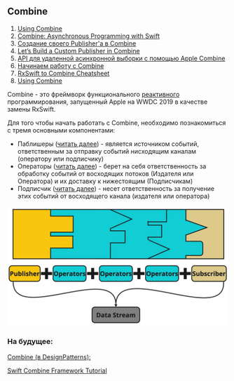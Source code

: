 ## Combine

1. [Using Combine](https://heckj.github.io/swiftui-notes/)
2. [Combine: Asynchronous Programming with Swift](https://www.raywenderlich.com/books/combine-asynchronous-programming-with-swift/v1.0/chapters/16-error-handling)
3. [Создание своего Publisher'a в Combine](https://habr.com/ru/post/482690/)
4. [Let’s Build a Custom Publisher in Combine](https://thoughtbot.com/blog/lets-build-a-custom-publisher-in-combine)
5. [API для удаленной асинхронной выборки с помощью Apple Combine](https://habr.com/ru/post/476678/)
6. [Начинаем работу с Combine](https://apptractor.ru/info/articles/combine-tutorial-1.html)
7. [RxSwift to Combine Cheatsheet](https://github.com/CombineCommunity/rxswift-to-combine-cheatsheet)
8. [Using Combine](https://heckj.github.io/swiftui-notes/#reference-throttle)

Combine - это фреймворк функционального [реактивного](https://github.com/eldaroid/iOSWiki/blob/master/DesignPattern/ReactiveProgramming.md) программирования, запущенный Apple на WWDC 2019 в качестве замены RxSwift. 

Для того чтобы начать работать с Combine, необходимо познакомиться с тремя основными компонентами: 
* Паблишеры ([читать далее](./4.1.4.2%20Publishers.md)) - является источником событий, ответственным за отправку событий нисходящим каналам (оператору или подписчику)
* Операторы ([читать далее](./4.1.4.4%20Operators.md)) - берет на себя ответственность за обработку событий от восходящих потоков (Издателя или Оператора) и их доставку к нижестоящим (Подписчикам)
* Подписчик ([читать далее](./4.1.4.5%20Subscriber.md)) - несет ответственность за получение этих событий от восходящего канала (издателя или оператора)

![](https://github.com/eldaroid/pictures/blob/master/iOSWiki/Swift/Combine.jpg?raw=true)

### На будущее:

[Combine (в DesignPatterns):](https://heckj.github.io/swiftui-notes/#download-the-project)

[Swift Combine Framework Tutorial](https://www.vadimbulavin.com/swift-combine-framework-tutorial-getting-started/)

